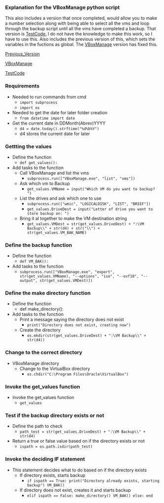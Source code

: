 ### Explanation for the VBoxManage python script
This also includes a version that once completed, would allow you to make a number selection along with being able to select all the vms and loop through the backup script until all the vms have completed a backup. That version is [TestCode.](/Drafts/TestCode.py) I do not have the knowledge to make this work, so I have to use this. Also includes the previous version of this, which sets the variables in the fuctions as global. The [VBoxManage](VBoxManageBackup.py) version has fixed this.

[Previous_Version](https://github.com/theman1616/VirtualBox_Export_Script/tree/main/Drafts/VBoxManage_Backup_Script.py)

[VBoxManage](VBoxManageBackup.py)

[TestCode](https://github.com/theman1616/VirtualBox_Export_Script/tree/main/Drafts/TestCode.py)

### Requirements

* Needed to run commands from cmd
  - `import subprocess`
  - `import os`
* Needed to get the date for later folder creation
  - `from datetime import date`
* Get the current date in DDMonth(Abrev)YYYY
  - `d4 = date.today().strftime("%d%b%Y")`
  - d4 stores the current date for later

### Gettting the values

* Define the function
  - `def get_values():`
* Add tasks to the function
  - Call VBoxManage and list the vms
    - `subprocess.run(["VBoxManage.exe", "list", "vms"])`
  - Ask which vm to Backup
    - `get_values.VMName = input("Which VM do you want to backup? ")`
  - List the drives and ask which one to use
    - `subprocess.run(["wmic", "LOGICALDISK", "LIST", "BRIEF"])`
    - `get_values.DriveDest = input("Letter of drive you want to store backup on: ")`
  - Bring it al together to make the VM destination string
    - `get_values.VMDest = str(get_values.DriveDest) + ":\VM Backup\\" + str(d4) + str("\\") + str(get_values.VM_BAK_NAME)`

### Define the backup function
* Define the function
  - `def VM_BAK():`
* Add tasks to the function
    - `subprocess.run(["VBoxManage.exe", "export", str(get_values.VMName), "--options", "iso", "--ovf10", "--output", str(get_values.VMDest)])`

### Define the make directory function
* Define the function
  - def make_directory():
* Add tasks to the function
  - Print a message saying the directory does not exist
    - `print("Directory does not exist, creating now")`
  - Create the directory
    - `os.mkdir(str(get_values.DriveDest) + ":\VM Backup\\" + str(d4))`

### Change to the correct directory
* VBoxManage directory
  - Change to the VirtualBox directory
    - `os.chdir("C:\Program Files\Oracle\VirtualBox")`

### Invoke the get_values function
* Invoke the get_values function
  - `get_values`

### Test if the backup directory exists or not
* Define the path to check
  - `path_test = str(get_values.DriveDest) + ":\VM Backup\\" + str(d4)`
* Return a true or false value based on if the directory exists or not
  - `ispath = os.path.isdir(path_test)`

### Invoke the deciding IF statement
* This statement decides what to do based on if the directory exists
  - If directory exists, starts backup
    - `if ispath == True:
        print("Directory already exists, starting backup")
        VM_BAK()`
  - If directory does not exist, creates it and starts backup
    - `elif ispath == False:
        make_directory()
        VM_BAK()
    else: end`
